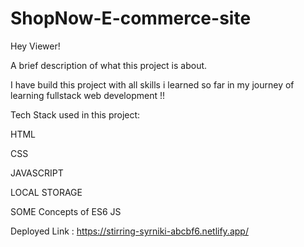 # ShopNow-E-commerce-site
Hey Viewer!

A brief description of what this project is about.

I have build this project with all skills i learned so far in my journey of learning fullstack web development !!

Tech Stack used in this project:

HTML

CSS

JAVASCRIPT

LOCAL STORAGE

SOME Concepts of ES6 JS

Deployed Link : https://stirring-syrniki-abcbf6.netlify.app/

